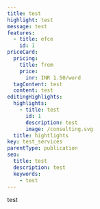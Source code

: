 ```yaml
---
title: test
highlight: test
message: test
features:
  - title: efce
    id: 1
priceCard:
  pricing:
    title: from
    price:
      inr: INR 1.50/word
  tagContent: test
  content: test
editingHighlights:
  highlights:
    - title: test
      id: 1
      description: test
      image: /consulting.svg
  title: hightlights
key: test_services
parentType: publication
seo:
  title: test
  description: test
  keywords:
    - test
---
```

test
